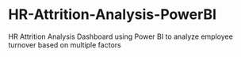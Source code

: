 # HR-Attrition-Analysis-PowerBI
HR Attrition Analysis Dashboard using Power BI to analyze employee turnover based on multiple factors
